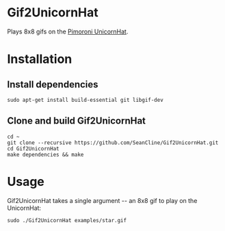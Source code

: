 Gif2UnicornHat
==============

Plays 8x8 gifs on the [Pimoroni UnicornHat](http://shop.pimoroni.com/products/unicorn-hat).

# Installation #

## Install dependencies ##
	sudo apt-get install build-essential git libgif-dev

## Clone and build Gif2UnicornHat ##

	cd ~
	git clone --recursive https://github.com/SeanCline/Gif2UnicornHat.git
	cd Gif2UnicornHat
	make dependencies && make


# Usage #
	
Gif2UnicornHat takes a single argument -- an 8x8 gif to play on the UnicornHat:

	sudo ./Gif2UnicornHat examples/star.gif

